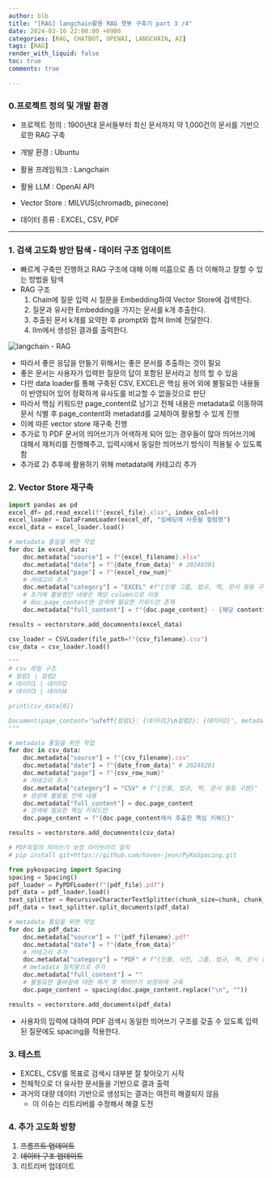 ```yaml
---
author: blb
title: "[RAG] langchain활용 RAG 챗봇 구축기 part 3 /4"
date: 2024-03-16 22:00:00 +0900
categories: [RAG, CHATBOT, OPENAI, LANGCHAIN, AI]
tags: [RAG]
render_with_liquid: false
toc: true
comments: true

---
```


### 0.프로젝트 정의 및 개발 환경  
 
- 프로젝트 정의 : 1900년대 문서들부터 최신 문서까지 약 1,000건의 문서를 기반으로한 RAG 구축  
 
- 개발 환경 : Ubuntu  
 
- 활용 프레임워크 : Langchain  
- 활용 LLM : OpenAI API  
- Vector Store : MILVUS(chromadb, pinecone)  
 
- 데이터 종류 : EXCEL, CSV, PDF
  
 
----  
 
### 1. 검색 고도화 방안 탐색 - 데이터 구조 업데이트  

- 빠르게 구축만 진행하고 RAG 구조에 대해 이해 미흡으로 좀 더 이해하고 잘할 수 있는 방법을 탐색  
- RAG 구조  
  1. Chain에 질문 입력 시 질문을 Embedding하여 Vector Store에 검색한다.  
  2. 질문과 유사한 Embedding을 가지는 문서를 k개 추출한다.  
  3. 추출된 문서 k개를 요약한 후 prompt와 합쳐 llm에 전달한다.  
  4. llm에서 생성된 결과를 출력한다.  
 
![langchain - RAG](https://python.langchain.com/assets/images/rag_retrieval_generation-1046a4668d6bb08786ef73c56d4f228a.png)
 
- 따라서 좋은 응답을 만들기 위해서는 좋은 문서를 추출하는 것이 필요
- 좋은 문서는 사용자가 입력한 질문의 답이 포함된 문서라고 정의 할 수 있음
- 다만 data loader를 통해 구축된 CSV, EXCEL은 핵심 용어 외에 불필요한 내용들이 반영되어 있어 정확하게 유사도를 비교할 수 없을것으로 판단
- 따라서 핵심 키워드만 page_content로 남기고 전체 내용은  metadata로 이동하여 문서 식별 후 page_content와 metadatd를 교체하여 활용할 수 있게 진행
- 이에 따른 vector store 재구축 진행
- 추가로 1) PDF 문서의 띄어쓰기가 어색하게 되어 있는 경우들이 많아 띄어쓰기에 대해서 재처리를 진행해주고, 입력시에서 동일한 띄어쓰기 방식이 적용될 수 있도록 함
- 추가로 2) 추후에 활용하기 위해 metadata에 카테고리 추가


### 2. Vector Store 재구축

```python
import pandas as pd
excel_df= pd.read_excel(f"{excel_file}.xlsx", index_col=0)
excel_loader = DataFrameLoader(excel_df, "임베딩에 사용될 컬럼명")
excel_data = excel_loader.load()

# metadata 통일을 위한 작업
for doc in excel_data:
    doc.metadata["source"] = f"{excel_filename}.xlsx"
    doc.metadata["date"] = f"{date_from_data}" # 20240301
    doc.metadata["page"] = f"{excel_row_num}"
    # 카테고리 추가
    doc.metadata["category"] = "EXCEL" #f"{인물 그룹, 법규, 책, 문서 등등 구분}"
    # 초기에 활용했던 내용은 해당 column으로 이동
    # doc.page_content엔 검색에 필요한 키워드만 존재
    doc.metadata["full_content"] = f"{doc.page_content} - {해당 content의 설명}"

results = vectorstore.add_documnents(excel_data)
```

```python
csv_loader = CSVLoader(file_path=f"{csv_filename}.csv")
csv_data = csv_loader.load()

"""
# csv 파일 구조
# 컬럼1 | 컬럼2
# 데이터1 | 데이터2
# 데이터3 | 데이터4

print(csv_data[0])

Document(page_content='\ufeff{컬럼1}: {데이터1}\n컬럼2}: {데이터2}', metadata={'source': '{csv_filename}.csv', 'row': 0})
"""

# metadata 통일을 위한 작업
for doc in csv_data:
    doc.metadata["source"] = f"{csv_filename}.csv"
    doc.metadata["date"] = f"{date_from_data}" # 20240201
    doc.metadata["page"] = f"{csv_row_num}"
    # 카테고리 추가
    doc.metadata["category"] = "CSV" # f"{인물, 법규, 책, 문서 등등 구분}"
    # 생성에 활용될 전체 내용
    doc.metadata["full_content"] = doc.page_content
    # 검색에 필요한 핵심 키워드만
    doc.page_content = f"{doc.page_content에서 추출한 핵심 키워드}"

results = vectorstore.add_documnents(csv_data)
```

```python
# PDF파일의 띄어쓰기 보정 라이브러리 설치
# pip install git+https://github.com/haven-jeon/PyKoSpacing.git

from pykospacing import Spacing
spacing = Spacing()
pdf_loader = PyPDFLoader(f"{pdf_file}.pdf")
pdf_data = pdf_loader.load()
text_splitter = RecursiveCharacterTextSplitter(chunk_size=chunk, chunk_overlap=overlap)
pdf_data = text_splitter.split_documents(pdf_data)

# metadata 통일을 위한 작업
for doc in pdf_data:
    doc.metadata["source"] = f"{pdf_filename}.pdf"
    doc.metadata["date"] = f"{date_from_data}"
    # 카테고리 추가
    doc.metadata["category"] = "PDF" # f"{인물, 사전, 그룹, 법규, 책, 문서 등등 구분}"
    # metadata 일치용으로 추가
    doc.metadata["full_content"] = ""
    # 불필요한 줄바꿈에 대한 제거 후 띄어쓰기 보정하여 구축
    doc.page_content = spacing(doc.page_content.replace("\n", ""))

results = vectorstore.add_documents(pdf_data)
```

- 사용자의 입력에 대하여 PDF 검색시 동일한 띄어쓰기 구조를 갖출 수 있도록 입력된 질문에도 spacing을 적용한다.


### 3. 테스트
- EXCEL, CSV를 목표로 검색시 대부분 잘 찾아오기 시작
- 전체적으로 더 유사한 문서들을 기반으로 결과 출력
- 과거의 대량 데이터 기반으로 생성되는 결과는 여전히 해결되지 않음
    - 이 이슈는 리트리버를 수정해서 해결 도전
 
 
### 4. 추가 고도화 방향  
1) ~~프롬프트 업데이트~~  
2) ~~데이터 구조 업데이트~~
3) 리트리버 업데이트  

